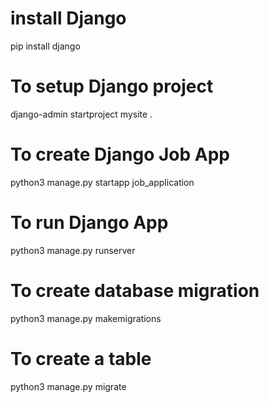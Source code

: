 # install Django 
pip install django

# To setup Django project
django-admin startproject mysite .  

# To create Django Job App
python3 manage.py startapp job_application

# To run Django App
python3 manage.py runserver

# To create database migration
python3 manage.py makemigrations

# To create a table
python3 manage.py migrate